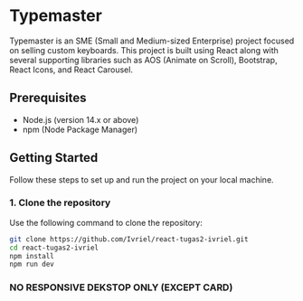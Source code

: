 # Typemaster

Typemaster is an SME (Small and Medium-sized Enterprise) project focused on selling custom keyboards. This project is built using React along with several supporting libraries such as AOS (Animate on Scroll), Bootstrap, React Icons, and React Carousel.

## Prerequisites

- Node.js (version 14.x or above)
- npm (Node Package Manager)

## Getting Started

Follow these steps to set up and run the project on your local machine.

### 1. Clone the repository

Use the following command to clone the repository:

```bash
git clone https://github.com/Ivriel/react-tugas2-ivriel.git
cd react-tugas2-ivriel
npm install
npm run dev
```
### NO RESPONSIVE  DEKSTOP ONLY (EXCEPT CARD)
